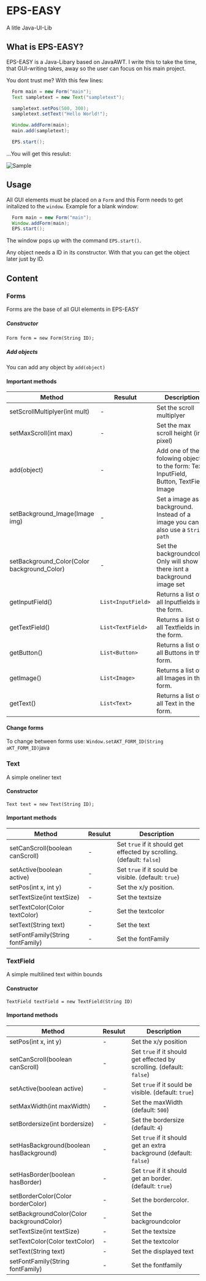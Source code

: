 # EPS-EASY
A litle Java-UI-Lib

## What is EPS-EASY?

EPS-EASY is a Java-Libary based on JavaAWT. I write this to take the time, that GUI-writing takes, away so the user can focus on his main project.

You dont trust me?
With this few lines:

```java
  Form main = new Form("main");
  Text sampletext = new Text("sampletext");

  sampletext.setPos(500, 300);
  sampletext.setText("Hello World!");

  Window.addForm(main);
  main.add(sampletext);

  EPS.start();
```
...You will get this resulut:

![Sample](https://i.imgur.com/iK7L38x.png)

## Usage

All GUI elements must be placed on a `Form` and this Form needs to get initalized to the `window`.
Example for a blank window:

```java
  Form main = new Form("main");
  Window.addForm(main);
  EPS.start();
```

The window pops up with the command `EPS.start()`.

Any object needs a ID in its constructor. With that you can get the object later just by ID. 

## Content

### Forms

Forms are the base of all GUI elements in EPS-EASY

##### Constructor

`Form form = new Form(String ID);`

##### Add objects

You can add any object by `add(object)`

#### Important methods

|Method|Resulut|Description|
|--------|-----|----------|
|setScrollMultiplyer(int mult)|-|Set the scroll multiplyer|
|setMaxScroll(int max)|-|Set the max scroll height (in pixel)|
|add(object)|-|Add one of the folowing objects to the form: Text, InputField, Button, TextField, Image|
|setBackground_Image(Image img)|-|Set a image as background. Instead of a image you can also use a `String path`|
|setBackground_Color(Color background_Color)|-|Set the backgroundcolor. Only will show if there isnt a background image set| 
|getInputField()|`List<InputField>`|Returns a list of all Inputfields in the form.|
|getTextField()|`List<TextField>`|Returns a list of all Textfields in the form.|
|getButton()|`List<Button>`|Returns a list of all Buttons in the form.|
|getImage()|`List<Image>`|Returns a list of all Images in the form.|
|getText()|`List<Text>`|Returns a list of all Text in the form.|

#### Change forms

To change between forms use:
``Window.setAKT_FORM_ID(String aKT_FORM_ID)``java

### Text

A simple oneliner text

#### Constructor

`Text text = new Text(String ID);`

#### Important methods

|Method|Resulut|Description|
|--------|-----|----------|
|setCanScroll(boolean canScroll)|-|Set `true` if it should get effected by scrolling. (default: `false`)|
|setActive(boolean active)|-|Set `true` if it sould be visible. (default: `true`)|
|setPos(int x, int y)|-|Set the x/y position.|
|setTextSize(int textSize)|-|Set the textsize|
|setTextColor(Color textColor)|-|Set the textcolor|
|setText(String text)|-|Set the text|
|setFontFamily(String fontFamily)|-|Set the fontFamily|

### TextField

A simple multilined text within bounds

#### Constructor

`TextField textField = new TextField(String ID)`

#### Importand methods

|Method|Resulut|Description|
|------|-------|----------|
|setPos(int x, int y)|-|Set the x/y position|
|setCanScroll(boolean canScroll)|-|Set `true` if it should get effected by scrolling. (default: `false`)|
|setActive(boolean active)|-|Set `true` if it sould be visible. (default: `true`)|
|setMaxWidth(int maxWidth)|-|Set the maxWidth (default: `500`)|
|setBordersize(int bordersize)|-|Set the bordersize (default: `4`)|
|setHasBackground(boolean hasBackground)|-|Set `true` if it should get an extra background (default: `false`)|
|setHasBorder(boolean hasBorder)|-|Set `true` if it should get an border. (default: `true`)
|setBorderColor(Color borderColor)|-|Set the bordercolor.|
|setBackgroundColor(Color backgroundColor)|-|Set the backgroundcolor|
|setTextSize(int textSize)|-|Set the textsize|
|setTextColor(Color textColor)|-|Set the textcolor|
|setText(String text)|-|Set the displayed text|
|setFontFamily(String fontFamily)|-|Set the fontfamily|

